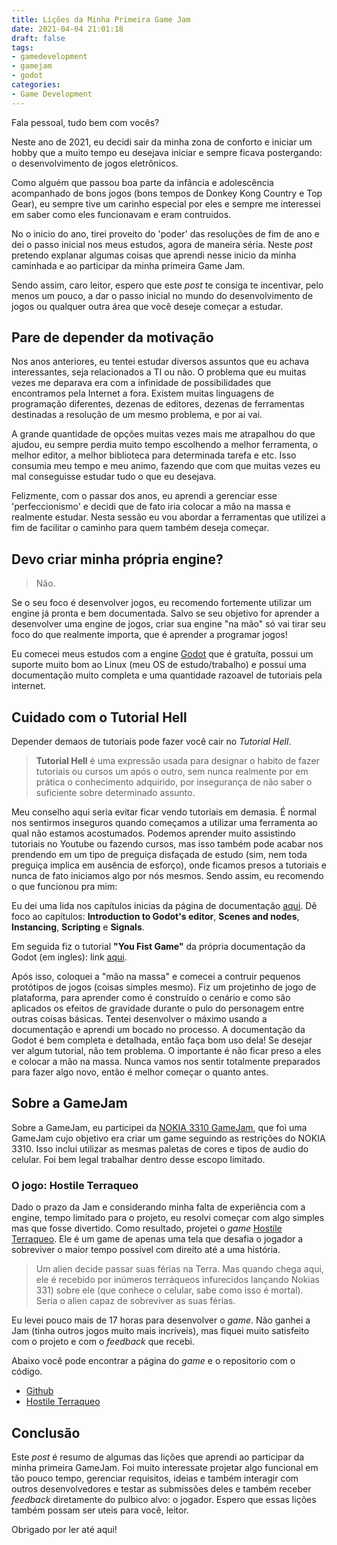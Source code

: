 ```yaml
---
title: Lições da Minha Primeira Game Jam
date: 2021-04-04 21:01:18
draft: false
tags: 
- gamedevelopment
- gamejam
- godot
categories:
- Game Development
---
```


Fala pessoal, tudo bem com vocês?

Neste ano de 2021, eu decidi sair da minha zona de conforto e iniciar um hobby que a muito tempo
eu desejava iniciar e sempre ficava postergando: o desenvolvimento de jogos eletrônicos.

Como alguém que passou boa parte da infância e adolescência acompanhado de bons jogos (bons tempos de Donkey Kong Country e Top Gear), eu sempre tive um carinho especial por eles e sempre me interessei em saber como eles funcionavam e eram contruidos.

No o inicio do ano, tirei proveito do 'poder' das resoluções de fim de ano e dei o passo inicial nos meus estudos, agora de maneira séria. Neste *post* pretendo explanar algumas coisas que aprendi nesse inicio da minha caminhada e ao participar da minha primeira Game Jam.

Sendo assim, caro leitor, espero que este *post* te consiga te incentivar, pelo menos um pouco, a dar o passo inicial no mundo do desenvolvimento de jogos ou qualquer outra área que você deseje começar a estudar.

## Pare de depender da motivação

Nos anos anteriores, eu tentei estudar diversos assuntos que eu achava interessantes, seja relacionados a TI ou não. O problema que eu muitas vezes me deparava era com a infinidade de possibilidades que encontramos pela Internet a fora. Existem muitas linguagens de programação diferentes, dezenas de editores, dezenas de ferramentas destinadas a resolução de um mesmo problema, e por ai vai.

A grande quantidade de opções muitas vezes mais me atrapalhou do que ajudou, eu sempre perdia muito tempo escolhendo a melhor ferramenta, o melhor editor, a melhor biblioteca para determinada tarefa e etc. Isso consumia meu tempo e meu animo, fazendo que com que muitas vezes eu mal conseguisse estudar tudo o que eu desejava.

Felizmente, com o passar dos anos, eu aprendi a gerenciar esse 'perfeccionismo' e decidi que de fato iria colocar a mão na massa e realmente estudar. Nesta sessão eu vou abordar a ferramentas que utilizei a fim de facilitar o caminho para quem também deseja começar.

## Devo criar minha própria engine?

> Não.

Se o seu foco é desenvolver jogos, eu recomendo fortemente utilizar um engine já pronta e bem documentada. Salvo se seu objetivo for aprender a desenvolver uma engine de jogos, criar sua engine "na mão" só vai tirar seu foco do que realmente importa, que é aprender a programar jogos!

Eu comecei meus estudos com a engine [Godot](https://godotengine.org/) que é gratuíta, possui um suporte muito bom ao Linux (meu OS de estudo/trabalho) e possui uma documentação muito completa e uma quantidade razoavel de tutoriais pela internet.

## Cuidado com o Tutorial Hell

Depender demaos de tutoriais pode fazer você cair no *Tutorial Hell*.

> **Tutorial Hell** é uma expressão usada para designar o habito de fazer tutoriais ou cursos um após o outro, sem nunca realmente por em prática o conhecimento adquirido, por insegurança de não saber o suficiente sobre determinado assunto.

Meu conselho aqui seria evitar ficar vendo tutoriais em demasia. É normal nos sentirmos inseguros quando começamos a utilizar uma ferramenta ao qual não estamos acostumados. Podemos aprender muito assistindo tutoriais no Youtube ou fazendo cursos, mas isso também pode acabar nos prendendo em um tipo de preguiça disfaçada de estudo (sim, nem toda preguiça implica em ausência de esforço), onde ficamos presos a tutoriais e nunca de fato iniciamos algo por nós mesmos. Sendo assim, eu recomendo o que funcionou pra mim:

Eu dei uma lida nos capítulos inicias da página de documentação [aqui](https://docs.godotengine.org/en/stable/getting_started/step_by_step/index.html). Dê foco ao capítulos: **Introduction to Godot's editor**, **Scenes and nodes**, **Instancing**, **Scripting** e **Signals**.

Em seguida fiz o tutorial **"You Fist Game"** da própria documentação da Godot (em ingles): link [aqui](https://docs.godotengine.org/en/stable/getting_started/step_by_step/your_first_game.html).

Após isso, coloquei a "mão na massa" e comecei a contruir pequenos protótipos de jogos (coisas simples mesmo). Fiz um projetinho de jogo de plataforma, para aprender como é construído o cenário e como são aplicados os efeitos de gravidade durante o pulo do personagem entre outras coisas básicas. Tentei desenvolver o máximo usando a documentação e aprendi um bocado no processo. A documentação da Godot é bem completa e detalhada, então faça bom uso dela! Se desejar ver algum tutorial, não tem problema. O importante é não ficar preso a eles e colocar a mão na massa. Nunca vamos nos sentir totalmente preparados para fazer algo novo, então é melhor começar o quanto antes.

## Sobre a GameJam

Sobre a GameJam, eu participei da [NOKIA 3310 GameJam](https://itch.io/jam/nokiajam3), que foi uma GameJam cujo objetivo era criar um game seguindo as restrições do NOKIA 3310. Isso inclui utilizar as mesmas paletas de cores e tipos de audio do celular. Foi bem legal trabalhar dentro desse escopo limitado.

### O jogo: Hostile Terraqueo

Dado o prazo da Jam e considerando minha falta de experiência com a engine, tempo limitado para o projeto, eu resolvi começar com algo simples mas que fosse divertido. Como resultado, projetei o *game* [Hostile Terraqueo](https://mstuttgart.itch.io/hostile-terraqueo). Ele é um game de apenas uma tela que desafia o jogador a sobreviver o maior tempo possível com direito até a uma história.

> Um alien decide passar suas férias na Terra. Mas quando chega aqui, ele é recebido por inúmeros terráqueos infurecidos lançando Nokias 331) sobre ele (que conhece o celular, sabe como isso é mortal). Seria o alien capaz de sobreviver as suas férias.

Eu levei pouco mais de 17 horas para desenvolver o *game*. Não ganhei a Jam (tinha outros jogos muito mais incríveis), mas fiquei muito satisfeito com o projeto e com o *feedback* que recebi.

Abaixo você pode encontrar a página do *game* e o repositorio com o código.

* [Github](https://github.com/mstuttgart/hostile-terraqueo)
* [Hostile Terraqueo](https://mstuttgart.itch.io/hostile-terraqueo)

## Conclusão

Este *post* é resumo de algumas das lições que aprendi ao participar da minha primeira GameJam. Foi muito interessate projetar algo funcional em tão pouco tempo, gerenciar requisitos, ideias e também interagir com outros desenvolvedores e testar as submissões deles e também receber *feedback* diretamente do pulbico alvo: o jogador. Espero que essas lições também possam ser uteis para você, leitor.

Obrigado por ler até aqui!

